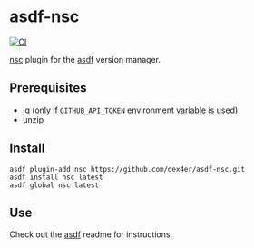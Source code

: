 # asdf-nsc

[![CI](https://github.com/dex4er/asdf-nsc/actions/workflows/ci.yml/badge.svg)](https://github.com/dex4er/asdf-nsc/actions/workflows/ci.yml)

[nsc](https://github.com/nats-io/nsc) plugin for the [asdf](https://github.com/asdf-vm/asdf) version manager.

## Prerequisites

- jq (only if `GITHUB_API_TOKEN` environment variable is used)
- unzip

## Install

```shell
asdf plugin-add nsc https://github.com/dex4er/asdf-nsc.git
asdf install nsc latest
asdf global nsc latest
```

## Use

Check out the [asdf](https://github.com/asdf-vm/asdf) readme for instructions.
